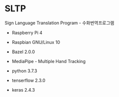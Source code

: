 # SLTP
Sign Language Translation Program - 수화번역프로그램




- Raspberry Pi 4

- Raspbian GNU/Linux 10

- Bazel 2.0.0

- MediaPipe - Multiple Hand Tracking

- python 3.7.3

- tenserflow 2.3.0

- keras 2.4.3
